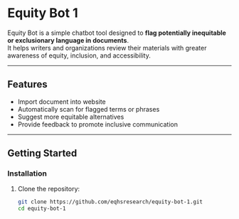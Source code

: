 # Equity Bot 1

Equity Bot is a simple chatbot tool designed to **flag potentially inequitable or exclusionary language in documents**.  
It helps writers and organizations review their materials with greater awareness of equity, inclusion, and accessibility.

---

## Features
- Import document into website
- Automatically scan for flagged terms or phrases
- Suggest more equitable alternatives
- Provide feedback to promote inclusive communication

---

## Getting Started

### Installation
1. Clone the repository:
   ```bash
   git clone https://github.com/eqhsresearch/equity-bot-1.git
   cd equity-bot-1
